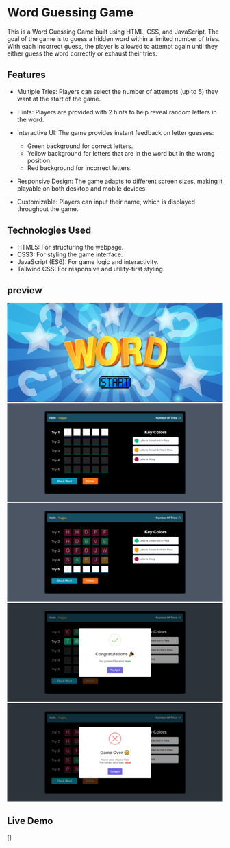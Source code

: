 # Word Guessing Game

This is a Word Guessing Game built using HTML, CSS, and JavaScript. The goal of the game is to guess a hidden word within a limited number of tries. With each incorrect guess, the player is allowed to attempt again until they either guess the word correctly or exhaust their tries.

## Features

- Multiple Tries: Players can select the number of attempts (up to 5) they want at the start of 
  the game.

- Hints: Players are provided with 2 hints to help reveal random letters in the word.
- Interactive UI: The game provides instant feedback on letter guesses:

    - Green background for correct letters.
    - Yellow background for letters that are in the word but in the wrong position.
    - Red background for incorrect letters.

- Responsive Design: The game adapts to different screen sizes, making it playable on both desktop
  and mobile devices.

- Customizable: Players can input their name, which is displayed throughout the game.

## Technologies Used
- HTML5: For structuring the webpage.
- CSS3: For styling the game interface.
- JavaScript (ES6): For game logic and interactivity.
- Tailwind CSS: For responsive and utility-first styling.

## preview

![preview img](./preview/preview-background.png)
![preview img](./preview/game-page.png)
![preview img](./preview/try-state.png)
![preview img](./preview/congrate-state.png)
![preview img](./preview/failed-state.png)



## Live Demo 
[]